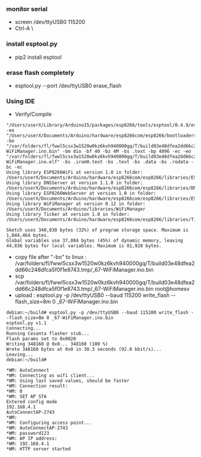 ### monitor serial
- screen /dev/ttyUSB0 115200
- Ctrl-A \

### install esptool.py
- pip2 install esptool

### erase flash completely
- esptool.py --port /dev/ttyUSB0 erase_flash

### Using IDE
- Verify/Compile
```
"/Users/userX/Library/Arduino15/packages/esp8266/tools/esptool/0.4.9/esptool" -eo "/Users/userX/Documents/Arduino/hardware/esp8266com/esp8266/bootloaders/eboot/eboot.elf" -bo "/var/folders/fl/fwwl5csx3w1520w0kz6kvh940000gq/T/build03e48dfea2dd66c248dfca5f0f1e8743.tmp/_67-WiFiManager.ino.bin" -bm dio -bf 40 -bz 4M -bs .text -bp 4096 -ec -eo "/var/folders/fl/fwwl5csx3w1520w0kz6kvh940000gq/T/build03e48dfea2dd66c248dfca5f0f1e8743.tmp/_67-WiFiManager.ino.elf" -bs .irom0.text -bs .text -bs .data -bs .rodata -bc -ec
Using library ESP8266WiFi at version 1.0 in folder: /Users/userX/Documents/Arduino/hardware/esp8266com/esp8266/libraries/ESP8266WiFi 
Using library DNSServer at version 1.1.0 in folder: /Users/userX/Documents/Arduino/hardware/esp8266com/esp8266/libraries/DNSServer 
Using library ESP8266WebServer at version 1.0 in folder: /Users/userX/Documents/Arduino/hardware/esp8266com/esp8266/libraries/ESP8266WebServer 
Using library WiFiManager at version 0.12 in folder: /Users/userX/Documents/Arduino/libraries/WiFiManager 
Using library Ticker at version 1.0 in folder: /Users/userX/Documents/Arduino/hardware/esp8266com/esp8266/libraries/Ticker 

Sketch uses 340,030 bytes (32%) of program storage space. Maximum is 1,044,464 bytes.
Global variables use 37,084 bytes (45%) of dynamic memory, leaving 44,836 bytes for local variables. Maximum is 81,920 bytes.
```
- copy file after "-bo" to linux : /var/folders/fl/fwwl5csx3w1520w0kz6kvh940000gq/T/build03e48dfea2dd66c248dfca5f0f1e8743.tmp/_67-WiFiManager.ino.bin
- scp /var/folders/fl/fwwl5csx3w1520w0kz6kvh940000gq/T/build03e48dfea2dd66c248dfca5f0f1e8743.tmp/_67-WiFiManager.ino.bin root@homesv
- upload : esptool.py -p /dev/ttyUSB0 --baud 115200 write_flash --flash_size=8m 0 _67-WiFiManager.ino.bin
```
debian:~/build# esptool.py -p /dev/ttyUSB0 --baud 115200 write_flash --flash_size=8m 0 _67-WiFiManager.ino.bin 
esptool.py v1.1
Connecting...
Running Cesanta flasher stub...
Flash params set to 0x0020
Writing 348160 @ 0x0... 348160 (100 %)
Wrote 348160 bytes at 0x0 in 30.3 seconds (92.0 kbit/s)...
Leaving...
debian:~/build# 
```

```
*WM: AutoConnect
*WM: Connecting as wifi client...
*WM: Using last saved values, should be faster
*WM: Connection result: 
*WM: 0
*WM: SET AP STA
Entered config mode
192.168.4.1
AutoConnectAP-2743
*WM: 
*WM: Configuring access point... 
*WM: AutoConnectAP-2743
*WM: password123
*WM: AP IP address: 
*WM: 192.168.4.1
*WM: HTTP server started
```
